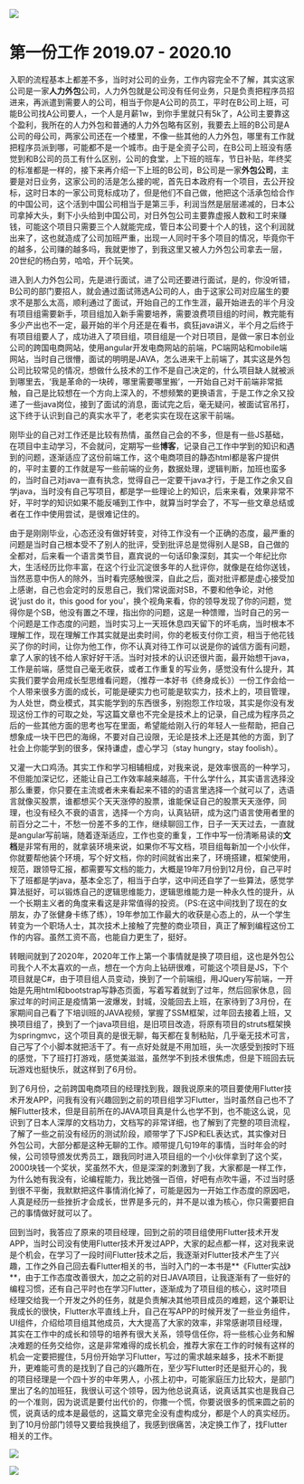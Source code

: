 ![](https://img-blog.csdnimg.cn/1006d68dd9bc42b2af325cc49eb1e06b.png)

# 第一份工作 2019.07 - 2020.10

入职的流程基本上都差不多，当时对公司的业务，工作内容完全不了解，其实这家公司是一家**人力外包**公司，人力外包就是公司没有任何业务，只是负责把程序员招进来，再派遣到需要人的公司，相当于你是A公司的员工，平时在B公司上班，可能B公司找A公司要人，一个人是月薪1w，到你手里就只有5k了，A公司主要靠这个盈利，我所在的人力外包和普通的人力外包略有区别，我要去上班的B公司是A公司的母公司，两家公司还在一个楼里，不像一些其他的人力外包，哪里有工作就把程序员派到哪，可能都不是一个城市。由于是全资子公司，在B公司上班没有感觉到和B公司的员工有什么区别，公司的食堂，上下班的班车，节日补贴，年终奖的标准都是一样的，接下来再介绍一下上班的B公司，B公司是一家**外包公司**，主要是对日业务，这家公司的活是怎么接的呢，首先日本政府有一个项目，去公开投标，这时日本的一家公司竞标成功了，但是他们不自己做，他把这个活承包给合作的中国公司，这个活到中国公司相当于是第三手，利润当然是层层递减的，日本公司拿掉大头，剩下小头给到中国公司，对日外包公司主要靠虚报人数和工时来赚钱，可能这个项目只需要三个人就能完成，管日本公司要十个人的钱，这个利润就出来了，这也就造成了公司加班严重，出现一人同时干多个项目的情况，毕竟你干的越多，公司赚的越多吗，我就更惨了，到我这里又被人力外包公司拿去一层，20世纪的杨白劳，哈哈，开个玩笑。

进入到人力外包公司，先是进行面试，进了公司还要进行面试，是的，你没听错，B公司的部门要招人，就会通过面试筛选A公司的人，由于这家公司对应届生的要求不是那么太高，顺利通过了面试，开始自己的工作生涯，最开始进去的半个月没有项目组需要新手，项目组加入新手需要培养，需要浪费项目组的时间，教完能有多少产出也不一定，最开始的半个月还是在看书，疯狂java讲义，半个月之后终于有项目组要人了，成功进入了项目组，项目组是一个对日项目，是做一家日本创业公司的跨国电商网站，使用angular开发电商网站的前端，PC端网站和mobile端网站，当时自己很懵，面试的明明是JAVA，怎么进来干上前端了，其实这是外包公司比较常见的情况，想做什么技术的工作不是自己决定的，什么项目缺人就被派到哪里去，‘我是革命的一块砖，哪里需要哪里搬’，一开始自己对干前端非常抵触，自己是比较想在一个方向上深入的，不想频繁的更换语言，于是工作之余又投递了一些java岗位，接到了面试的消息，面试完之后，毫无疑问，被面试官吊打，这下终于认识到自己的真实水平了，老老实实在现在这家干前端。

刚毕业的自己对工作还是比较有热情，虽然自己会的不多，但是有一些JS基础，在项目中主动学习，不会就问，定期写一些**博客**，记录自己工作中学到的知识和遇到的问题，逐渐适应了这份前端工作，这个电商项目的静态html都是客户提供的，平时主要的工作就是写一些前端的业务，数据处理，逻辑判断，加班也蛮多的，当时自己对java一直有执念，觉得自己一定要干java才行，于是工作之余又自学java，当时没有自己写项目，都是学一些理论上的知识，后来来看，效果非常不好，平时学的知识如果不能反哺到工作中，就算当时学会了，不写一些文章总结或者在工作中使用尝试，是很难记住的。

由于是刚刚毕业，心态还没有做好转变，对待工作没有一个正确的态度，最严重的问题是当时自己根本受不了别人的批评，受到批评总是觉得别人是SB，自己做的全都对，后来看一个语言类节目，嘉宾说的一句话印象深刻，其实一个年纪比你大，生活经历比你丰富，在这个行业沉淀很多年的人批评你，就像是在给你送钱，当然恶意中伤人的除外，当时看完感触很深，自此之后，面对批评都是虚心接受加上感谢，自己也会定时的反思自己，我们常说面对SB，不要和他争论，对他说'just do it，this good for you'，换个视角来看，你的领导发现了你的问题，觉得你是个SB，他没有置之不理，指出你的问题，这是一种馈赠，当时自己的另一个问题是工作态度的问题，当时实习上一天班休息四天留下的坏毛病，当时根本不理解工作，现在理解工作其实就是出卖时间，你的老板支付你工资，相当于他花钱买了你的时间，让你为他工作，你不认真对待工作可以说是你的诚信方面有问题，拿了人家的钱不给人家好好干活。当时对技术的认识还很片面，最开始想干java，工作是前端，感觉自己毫无收获，或者工作重复的写业务，感觉没有什么提升，其实我们要学会用成长型思维看问题，（推荐一本好书《终身成长》）一份工作会给一个人带来很多方面的成长，可能是硬实力也可能是软实力，技术上的，项目管理，为人处世，商业模式，其实能学到的东西很多，别抱怨工作垃圾，其实是你没有发现这份工作的可取之处，写这篇文章也不完全是技术上的记录，自己成为程序员之后的一些其他方面的思考也写在里面，希望能给刚入行的年轻人一些帮助，把自己想象成一块干巴巴的海绵，不要对自己设限，无论是技术上还是其他的方面，到了社会上你能学到的很多，保持谦虚，虚心学习（stay hungry，stay foolish）。 

又灌一大口鸡汤。其实工作和学习相辅相成，对我来说，是效率很高的一种学习，不但能加深记忆，还能让自己工作效率越来越高，干什么学什么，其实语言选择没那么重要，你只要在主流或者未来看起来不错的的语言里选择一个就可以了，选语言就像买股票，谁都想买个天天涨停的股票，谁能保证自己的股票天天涨停，同理，也没有经久不衰的语言，选择一个方向，认真钻研，成为这门语言使用者里的前百分之二十，不愁一份差不多的工作，继续聊回工作，日子一天天过去，一直就是angular写前端，随着逐渐适应，工作也变的重复，工作中写一份清晰易读的**文档**是非常有用的，就拿装环境来说，如果你不写文档，项目组每新加一个小伙伴，你就要帮他装个环境，写个好文档，你的时间就省出来了，环境搭建，框架使用，规范，跟领导汇报，都需要写文档的能力，大概是19年7月份到12月份，自己平时下了班都是学java，基本全忘了，相当于白学，这中间还自学了一些算法，感觉学算法挺好，可以锻炼自己的逻辑思维能力，逻辑思维能力是一种永久性的提升，从一个长期主义者的角度来看这是非常值得的投资。（PS:在这中间找到了现在的女朋友，办了张健身卡练了练），19年参加工作最大的收获是心态上的，从一个学生转变为一个职场人士，其次技术上接触了完整的商业项目，真正了解到编程这份工作的内容。虽然工资不高，也能自力更生了，挺好。

转眼间就到了2020年，2020年工作上第一个事情就是换了项目组，这也是外包公司我个人不太喜欢的一点，想在一个方向上钻研很难，可能这个项目是JS，下个项目就是C#，由于项目组人员变动，换到了一个前端组，用JQuery写前端，一开始是先用html和bootstrap写静态页面，写着写着就到了过年，然后回家休息，回家过年的时间正是疫情第一波爆发，封城，没能回去上班，在家待到了3月份，在家期间自己看了下培训班的JAVA视频，掌握了SSM框架，过年回去接着上班，又换项目组了，换到了一个java项目组，是旧项目改造，将原有项目的struts框架换为springmvc，这个项目真的是很无聊，每天都在复制粘贴，几乎毫无技术可言，自己写了个小脚本就把活干了。有一点好处就是不用加班，头一次感受到按时下班的感觉，下了班打打游戏，感觉美滋滋，虽然学不到技术很焦虑，但是下班回去玩玩游戏也挺快乐，就这样到了6月份。

到了6月份，之前跨国电商项目的经理找到我，跟我说原来的项目要使用Flutter技术开发APP，问我有没有兴趣回到之前的项目组学习Flutter，当时虽然自己也不了解Flutter技术，但是目前所在的JAVA项目真是什么也学不到，也不能这么说，见识到了日本人深厚的文档功力，文档写的非常详细，也了解到了完整的项目流程，了解了一些之前没有经历的测试阶段，顺带学了下JSP和EL表达式，其实像对日外包公司，大部分都是这种无聊的工作。顺带提几句19年的事情，当时年会的时候，公司领导颁发优秀员工，跟我同时进入项目组的一个小伙伴拿到了这个奖，2000块钱一个奖状，奖虽然不大，但是深深的刺激到了我，大家都是一样工作，为什么她有我没有，论编程能力，我比她强一百倍，好吧有点吹牛逼，不过当时感到很不平衡，我默默把这件事情消化掉了，可能是因为一开始工作态度的原因吧，人真是经历一些挫折才会成长，世界是多元的，并不是以谁为核心，你只需要把自己的事情做好就可以了。

回到当时，我答应了原来的项目经理，回到之前的项目组使用Flutter技术开发APP，当时公司没有使用Flutter技术开发过APP，大家的起点都一样，这对我来说是个机会，在学习了一段时间Flutter技术之后，我逐渐对Flutter技术产生了兴趣，工作之外自己回去看Flutter相关的书，当时入门的一本书是**《Flutter实战》**，由于工作态度改善很大，加之之前的对日JAVA项目，让我逐渐有了一些好的编程习惯，还有自己平时也在学习Flutter，逐渐成为了项目组的核心，这时项目经理交给我一个开发之外的任务，就是负责解决其他项目成员的难题，这个兼职让我成长的很快，Flutter水平直线上升，自己在写APP的时候开发了一些业务组件，UI组件，介绍给项目组其他成员，大大提高了大家的效率，非常感谢项目经理，其实在工作中的成长和领导的培养有很大关系，领导信任你，将一些核心业务和解决难题的任务交给你，这是非常难得的成长机会，推荐大家在工作的时候有这样的机会一定要把握住，5月份开始学习Flutter，写过的需求越来越多，技术不断提升，更难能可贵的是找到了自己的兴趣所在，至少写Flutter时还是挺开心的，我的项目经理是一个四十岁的中年男人，小孩上初中，可能家庭压力比较大，是部门里出了名的加班狂，我很认可这个领导，因为他总说真话，说真话其实也是我自己的一个准则，因为说谎是要付出代价的，你撒一个慌，你要说很多的慌来圆之前的慌，说真话的成本是最低的，这篇文章完全没有虚构成分，都是个人的真实经历。到了10月份部门领导又要给我换组了，我感到很痛苦，决定换工作了，找Flutter相关的工作。

![](https://img-blog.csdnimg.cn/c66cc07b674c424ba11ec6825e22a640.png)

![](https://img-blog.csdnimg.cn/46f9ed15f914479ab130d47e9578e721.png)